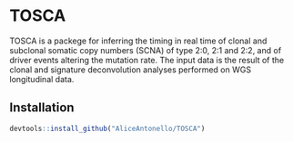 
<!-- README.md is generated from README.Rmd. Please edit that file -->

# TOSCA

<!-- badges: start -->
<!-- badges: end -->

TOSCA is a packege for inferring the timing in real time of clonal and
subclonal somatic copy numbers (SCNA) of type 2:0, 2:1 and 2:2, and of
driver events altering the mutation rate. The input data is the result
of the clonal and signature deconvolution analyses performed on WGS
longitudinal data.

## Installation

``` r
devtools::install_github("AliceAntonello/TOSCA")
```
